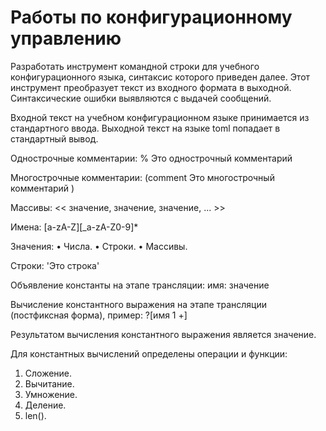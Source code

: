 # Работы по конфигурационному управлению

Разработать инструмент командной строки для учебного конфигурационного
языка, синтаксис которого приведен далее. Этот инструмент преобразует текст из
входного формата в выходной. Синтаксические ошибки выявляются с выдачей
сообщений.

Входной текст на учебном конфигурационном языке принимается из
стандартного ввода. Выходной текст на языке toml попадает в стандартный
вывод.

Однострочные комментарии:
% Это однострочный комментарий

Многострочные комментарии:
(comment
Это многострочный
комментарий
)

Массивы:
<< значение, значение, значение, ... >>

Имена:
[a-zA-Z][_a-zA-Z0-9]*

Значения:
• Числа.
• Строки.
• Массивы.

Строки:
'Это строка'

Объявление константы на этапе трансляции:
имя: значение

Вычисление константного выражения на этапе трансляции (постфиксная
форма), пример:
?[имя 1 +]

Результатом вычисления константного выражения является значение.

Для константных вычислений определены операции и функции:
1. Сложение.
2. Вычитание.
3. Умножение.
4. Деление.
5. len().

